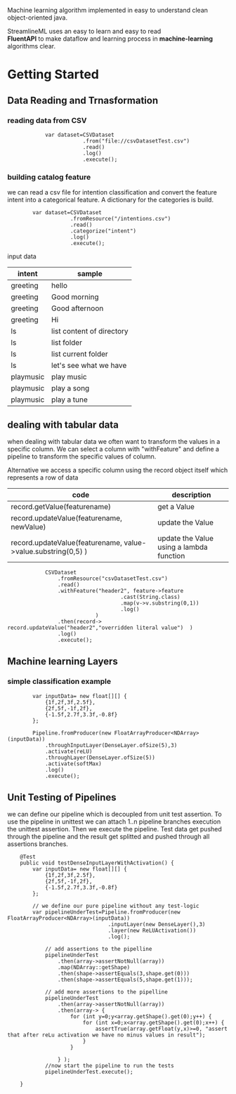 
Machine learning algorithm implemented in easy to understand clean object-oriented java.

StreamlineML uses an easy to learn and easy to read  
**FluentAPI** to make dataflow and learning process in **machine-learning** algorithms clear. 

# Getting Started

## Data Reading and Trnasformation
### reading data from CSV

~~~
			var dataset=CSVDataset
						.from("file://csvDatasetTest.csv")
						.read()
						.log()
						.execute();
~~~				

### building catalog feature

we can read a csv file for intention classification and convert the feature intent into a categorical feature. A dictionary for the categories is build. 



~~~
		var dataset=CSVDataset
					.fromResource("/intentions.csv")
					.read()
					.categorize("intent")
					.log()
					.execute();
~~~	

input data

|intent   |sample                   |
|---------|-------------------------|
|greeting |hello                    |
|greeting |Good morning             |
|greeting |Good afternoon           |
|greeting |Hi                       |
|ls       |list content of directory|
|ls       |list folder              |
|ls       |list current folder      |
|ls       |let's see what we have   |
|playmusic|play music               |
|playmusic|play a song              |
|playmusic|play a tune              |



## dealing with tabular data

when dealing with tabular data we often want to transform the values in a specific column.
We can select a column with "withFeature" and define a pipeline to transform the specific values of column.  

Alternative we access a specific column using the record object itself which represents a row of data

|code                                                          | description                               |
|--------------------------------------------------------------|-------------------------------------------|
|record.getValue(featurename)                                  | get a Value                               |
|record.updateValue(featurename, newValue)                     | update the Value     					   |
|record.updateValue(featurename, value->value.substring(0,5) ) | update the Value using a lambda function  |


~~~
			CSVDataset
				.fromResource("csvDatasetTest.csv")
				.read()
				.withFeature("header2", feature->feature
									.cast(String.class)
									.map(v->v.substring(0,1))
									.log() 
							)
				.then(record->  record.updateValue("header2","overridden literal value")  )
				.log()
				.execute();	
~~~				
					
## Machine learning Layers
### simple classification example
~~~
		var inputData= new float[][] {
            {1f,2f,3f,2.5f},
            {2f,5f,-1f,2f},
            {-1.5f,2.7f,3.3f,-0.8f}
		};

		Pipeline.fromProducer(new FloatArrayProducer<NDArray>(inputData))
			.throughInputLayer(DenseLayer.ofSize(5),3)
			.activate(reLU)
			.throughLayer(DenseLayer.ofSize(5))
			.activate(softMax)
			.log()
			.execute();

~~~				

## Unit Testing of Pipelines

we can define our pipeline which is decoupled from unit test assertion.
To use the pipeline in  unittest we can attach 1..n pipeline branches
execution the unittest assertion.
Then we execute the pipeline.
Test data get pushed through the pipeline and the result get splitted and pushed through all assertions branches.

~~~
	@Test
	public void testDenseInputLayerWithActivation() {
		var inputData= new float[][] {
            {1f,2f,3f,2.5f},
            {2f,5f,-1f,2f},
            {-1.5f,2.7f,3.3f,-0.8f}
		};

		// we define our pure pipeline without any test-logic
		var pipelineUnderTest=Pipeline.fromProducer(new FloatArrayProducer<NDArray>(inputData))
								.inputLayer(new DenseLayer(),3)
								.layer(new ReLUActivation())
								.log();
		
			// add assertions to the pipelline
			pipelineUnderTest
				.then(array->assertNotNull(array))
				.map(NDArray::getShape)
				.then(shape->assertEquals(3,shape.get(0)))
				.then(shape->assertEquals(5,shape.get(1)));

			// add more assertions to the pipelline
			pipelineUnderTest
				.then(array->assertNotNull(array))
				.then(array-> {
					for (int y=0;y<array.getShape().get(0);y++) {
						for (int x=0;x<array.getShape().get(0);x++) {
							assertTrue(array.getFloat(y,x)>=0, "assert that after reLu activation we have no minus values in result");
						}
					}
					
				} );
			//now start the pipeline to run the tests
			pipelineUnderTest.execute();
			
	}

~~~